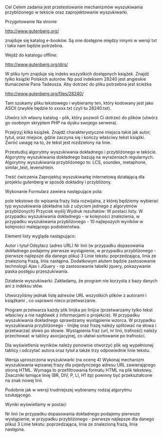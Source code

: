 Cel
Celem zadania jest przetestowanie mechanizmów wyszukiwania przybliżonego w tekście oraz zaprojektowanie wyszukiwarki.

Przygotowanie
Na stronie

http://www.gutenberg.org/

znajduje się katalog e-booków. Są one dostępne między innymi w wersji txt i taka nam będzie potrzebna.

Wejdź do katalogu offline:

http://www.gutenberg.org/dirs/

W pliku tym znajduje się indeks wszystkich dostępnych książek. Znajdź tylko książki Polskich autorów. Np pod indeksem 28240 jest angieskie tłumaczenie Pana Tadeusza. Aby dotrzeć do pliku potrzebna jest ścieżka

http://www.gutenberg.org/files/28240/

Tam szukamy pliku tekstowego i wybieramy ten, który kodowany jest jako ASCII (zwykle będzie to xxxxx.txt czyli tu 28240.txt).

Utwórz ich własny katalog - plik, który pozwoli Ci dotrzeć do plików (utwórz go osobnym skryptem PHP na dysku swojego serwera).

Przejrzyj kilka książek. Znajdź charakterystyczne miejsca takie jak autor, tytuł, oraz miejsce, gdzie zaczyna się i kończy właściwy tekst książki. Zwróć uwagę na to, że tekst jest rozdzielony na linie.

Przestudiuj algorytmy wyszukiwania dokładnego i przybliżonego w tekście. Algorytmy wyszukiwania dokładnego bazują na wyrażeniach regularnych. Algorytmy wyszukiwania przybliżonego to: LCS, soundex, metaphone, similar_text, levenshtein.

Treść ćwiczenia
Zaprojektuj wyszukiwarkę internetową działającą dla projektu gutenberg w sposób dokładny i przybliżony.

Wykonanie
Formularz zawiera następujące pola:

pole tekstowe do wpisania frazy
lista rozwijalna, z której będziemy wybierać typ wyszukiwania (dokładne lub z użyciem jednego z algorytmów przybliżonych)
Przycisk wyślij
Wydruk rezultatów:
W postaci listy. W przypadku wyszukiwania dokładnego - w kolejności znalezienia, w przypadku wyszukiwania przybliżonego - 10 najlepszych wyników w kolejności malejącego podobieństwa.

Element listy wygląda następująco:

Autor i tytuł
Odsyłacz (adres URL)
Nr linii (w przypadku dopasowania dokładnego podajemy pierwsze wystąpienie, w przypadku przybliżonego - pierwsze najlepsze dla danego pliku)
3 Linie tekstu: poprzedzająca, linia ze znalezioną frazą, linia następna.
Dodatkowym atutem będzie zastosowanie technologii Ajax i JQuery - np zastosowanie tabelki jquery, pokazywanie paska postępu przeszukiwania.

Działanie wyszukiwarki:
Zakładamy, że program nie korzysta z bazy danych ani z indeksu słów.

Utworzyliśmy jednak listę adresów URL wszystkich plików z autorami i książkami , co usprawni nieco przetwarzanie.

Program przetwarza każdy plik linijka po linijce (przetwarzamy tylko tekst właściwy a nie nagłówek z informacjami o projekcie). W przypadku wyszukiwania dokładnego sprawdzamy wystąpienie wzorca. W przypadku wyszukiwania przybliżonego -  linijkę oraz frazę należy splitować na słowa i przetwarzać słowo po słowie. Wystąpienia fraz (url, nr linii, trafność) należy przechować w tablicy asocjacyjnej, co ułatwi sortowanie po trafności.

Dla wyświetlenia wyników należy ponownie otworzyć plik wg wypełnionej tablicy i odczytać autora oraz tytuł a także trzy odpowiednie linie tekstu.

Wersja uproszczona wyszukiwarki (na ocenę 4)
Wykonaj mechanizm wyszukiwania wpisanej frazy dla pojedynczego adresu URL zawierającego stronę HTML. Wymaga to przefiltrowania formatu HTML na plik tekstowy. Znaczniki łamiące linię (BR, DIV, P, LI, H1 itp) powinny być przekształcone na znak nowej linii.

Podobnie jak w wersji trudniejszej wybieramy rodzaj algorytmu szukającego.

Wyniki wyświetlamy w postaci

Nr linii (w przypadku dopasowania dokładnego podajemy pierwsze wystąpienie, w przypadku przybliżonego - pierwsze najlepsze dla danego pliku)
3 Linie tekstu: poprzedzająca, linia ze znalezioną frazą, linia następna.
